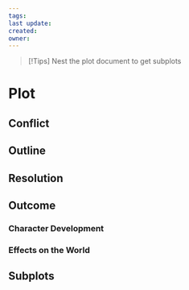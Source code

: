 ```yaml
---
tags: 
last update: 
created: 
owner:
---
```

>[!Tips]
>Nest the plot document to get subplots

# Plot
## Conflict
## Outline
## Resolution

## Outcome
### Character Development
### Effects on the World

## Subplots

